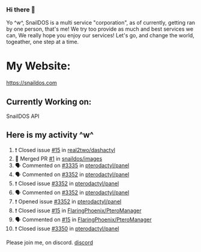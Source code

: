### Hi there 👋
Yo ^w^,
SnailDOS is a multi service "corporation", as of currently, getting ran by one person, that's me!
We try too provide as much and best services we can, We really hope you enjoy our services!
Let's go, and change the world, togeather, one step at a time.
# My Website:
https://snaildos.com
## Currently Working on:
SnailDOS API
## Here is my activity ^w^
<!--START_SECTION:activity-->
1. ❗️ Closed issue [#15](https://github.com/real2two/dashactyl/issues/15) in [real2two/dashactyl](https://github.com/real2two/dashactyl)
2. 🎉 Merged PR [#1](https://github.com/snaildos/images/pull/1) in [snaildos/images](https://github.com/snaildos/images)
3. 🗣 Commented on [#3335](https://github.com/pterodactyl/panel/issues/3335) in [pterodactyl/panel](https://github.com/pterodactyl/panel)
4. 🗣 Commented on [#3352](https://github.com/pterodactyl/panel/issues/3352) in [pterodactyl/panel](https://github.com/pterodactyl/panel)
5. ❗️ Closed issue [#3352](https://github.com/pterodactyl/panel/issues/3352) in [pterodactyl/panel](https://github.com/pterodactyl/panel)
6. 🗣 Commented on [#3352](https://github.com/pterodactyl/panel/issues/3352) in [pterodactyl/panel](https://github.com/pterodactyl/panel)
7. ❗️ Opened issue [#3352](https://github.com/pterodactyl/panel/issues/3352) in [pterodactyl/panel](https://github.com/pterodactyl/panel)
8. ❗️ Closed issue [#15](https://github.com/FlaringPhoenix/PteroManager/issues/15) in [FlaringPhoenix/PteroManager](https://github.com/FlaringPhoenix/PteroManager)
9. 🗣 Commented on [#15](https://github.com/FlaringPhoenix/PteroManager/issues/15) in [FlaringPhoenix/PteroManager](https://github.com/FlaringPhoenix/PteroManager)
10. ❗️ Closed issue [#3350](https://github.com/pterodactyl/panel/issues/3350) in [pterodactyl/panel](https://github.com/pterodactyl/panel)
<!--END_SECTION:activity-->
Please join me, on discord.
[discord](https://invite.gg/snaildos)
